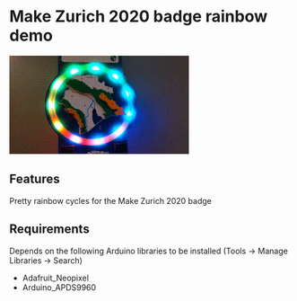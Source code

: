 # Make Zurich 2020 badge rainbow demo

![Rainbow demo](mz2020_rainbow.gif)

## Features
Pretty rainbow cycles for the Make Zurich 2020 badge

## Requirements
Depends on the following Arduino libraries to be installed
(Tools -> Manage Libraries -> Search)
- Adafruit_Neopixel
- Arduino_APDS9960
